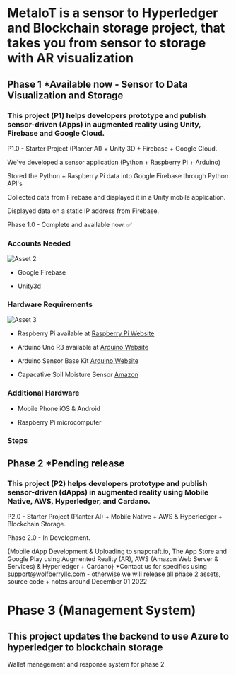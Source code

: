 # MetaIoT is a sensor to Hyperledger and Blockchain storage project, that takes you from sensor to storage with AR visualization

## Phase 1 *Available now - Sensor to Data Visualization and Storage



### This project (P1) helps developers prototype and publish sensor-driven (Apps) in augmented reality using Unity, Firebase and Google Cloud. 


P1.0 - Starter Project (Planter AI) + Unity 3D + Firebase + Google Cloud.

We've developed a sensor application (Python + Raspberry Pi + Arduino)

Stored the Python + Raspberry Pi data into Google Firebase through Python API's

Collected data from Firebase and displayed it in a Unity mobile application.

Displayed data on a static IP address from Firebase.

Phase 1.0 - Complete and available now. ✅
### Accounts Needed 

![Asset 2](https://user-images.githubusercontent.com/21232416/196292350-6d3745db-c8a0-42b1-b3bd-c1f502291eb6.png)

- Google Firebase 

- Unity3d

### Hardware Requirements

![Asset 3](https://user-images.githubusercontent.com/21232416/196295183-b9934274-4904-4486-aef0-df41b0a34e33.png)


- Raspberry Pi available at [Raspberry Pi Website](https://www.raspberrypi.com/products/raspberry-pi-4-model-b/)

- Arduino Uno R3 available at [Arduino Website ](https://store-usa.arduino.cc/products/arduino-uno-rev3)

- Arduino Sensor Base Kit [Arduino Website ](https://store-usa.arduino.cc/products/arduino-sensor-kit-base)

- Capacative Soil Moisture Sensor [Amazon](https://www.seeedstudio.com/Grove-Capacitive-Moisture-Sensor-Corrosion-Resistant.html?gclid=CjwKCAjw-rOaBhA9EiwAUkLV4uWw4T0xUOalunGthIIL82xHWOowN2xJksFZo98VjkIH8_hLOPfKYhoCwRAQAvD_BwE)

### Additional Hardware

- Mobile Phone iOS & Android

- Raspberry Pi microcomputer

### Steps
    
## Phase 2 *Pending release
### This project (P2) helps developers prototype and publish sensor-driven (dApps) in augmented reality using Mobile Native, AWS, Hyperledger, and Cardano. 

P2.0 - Starter Project (Planter AI) + Mobile Native + AWS & Hyperledger + Blockchain Storage.

Phase 2.0  - In Development.

{Mobile dApp Development & Uploading to snapcraft.io, The App Store and Google Play using Augmented Reality (AR), AWS (Amazon Web Server & Services) & Hyperledger + Cardano} *Contact us for specifics using support@wolfberryllc.com - otherwise we will release all phase 2 assets, source code + notes around December 01 2022



# Phase 3 (Management System)
## This project updates the backend to use Azure to hyperledger to blockchain storage 
Wallet management and response system for phase 2
